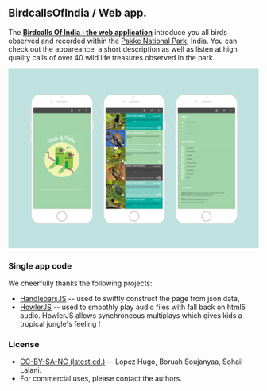 ## BirdcallsOfIndia / Web app.
The **[Birdcalls Of India : the web application](http://hugolpz.github.io/BirdsOfIndia/)** introduce you all birds observed and recorded within the [Pakke National Park](https://en.wikipedia.org/wiki/Pakke_Tiger_Reserve), India. You can check out the appareance, a short description as well as listen at high quality calls of over 40 wild life treasures observed in the park.

![IBMA](https://raw.githubusercontent.com/hugolpz/BirdsCallsPanel/master/bird_app.png)


### Single app code
We cheerfully thanks the following projects: 

 - [HandlebarsJS](http://handlebarsjs.com) -- used to swiftly construct the page from json data,
 - [HowlerJS](https://github.com/goldfire/howler.js) -- used to smoothly play audio files with fall back on html5 audio. HowlerJS allows synchroneous multiplays which gives kids a tropical jungle's feeling !

### License

 - [CC-BY-SA-NC (latest ed.)](https://creativecommons.org/licenses/by-sa/4.0/) -- Lopez Hugo, Boruah Soujanyaa, Sohail Lalani.
 - For commercial uses, please contact the authors.


